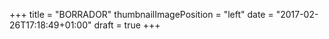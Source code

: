+++
title = "BORRADOR"
thumbnailImagePosition = "left"
date = "2017-02-26T17:18:49+01:00"
draft = true
+++

<!--more-->
